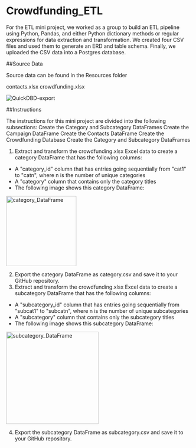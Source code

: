# Crowdfunding_ETL

For the ETL mini project, we worked as a group to build an ETL pipeline using Python, Pandas, and either Python dictionary methods or regular expressions for data extraction and transformation. We created four CSV files and used them to generate an ERD and table schema. Finally, we uploaded the CSV data into a Postgres database. 

##Source Data

Source data can be found in the Resources folder

contacts.xlsx
crowdfunding.xlsx

![QuickDBD-export](https://github.com/AniGEA/Crowdfunding_ETL/assets/158235055/783d49af-89c4-4701-a53a-2dfc37405c8e)

##Instructions

The instructions for this mini project are divided into the following subsections:
Create the Category and Subcategory DataFrames
Create the Campaign DataFrame
Create the Contacts DataFrame
Create the Crowdfunding Database
Create the Category and Subcategory DataFrames

1. Extract and transform the crowdfunding.xlsx Excel data to create a category DataFrame that has the following columns:
- A "category_id" column that has entries going sequentially from "cat1" to "catn", where n is the number of unique categories
- A "category" column that contains only the category titles
- The following image shows this category DataFrame:
<img width="190" alt="category_DataFrame" src="https://github.com/AniGEA/Crowdfunding_ETL/assets/158235055/ba572cd1-6bb6-438a-90b3-1790e1230406">

2. Export the category DataFrame as category.csv and save it to your GitHub repository.
3. Extract and transform the crowdfunding.xlsx Excel data to create a subcategory DataFrame that has the following columns:
- A "subcategory_id" column that has entries going sequentially from "subcat1" to "subcatn", where n is the number of unique subcategories
- A "subcategory" column that contains only the subcategory titles
- The following image shows this subcategory DataFrame:
<img width="250" alt="subcategory_DataFrame" src="https://github.com/AniGEA/Crowdfunding_ETL/assets/158235055/8f11a077-f968-4516-87c3-f56e1ac59c53">

4. Export the subcategory DataFrame as subcategory.csv and save it to your GitHub repository.
